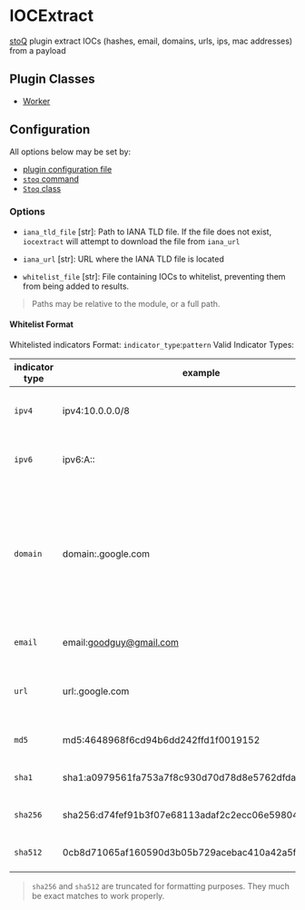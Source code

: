 # IOCExtract

[stoQ](https://stoq-framework.readthedocs.io/en/latest/index.html) plugin extract IOCs (hashes, email, domains, urls, ips, mac addresses) from a payload

## Plugin Classes

- [Worker](https://stoq-framework.readthedocs.io/en/latest/dev/workers.html)

## Configuration

All options below may be set by:

- [plugin configuration file](https://stoq-framework.readthedocs.io/en/latest/dev/plugin_overview.html#configuration)
- [`stoq` command](https://stoq-framework.readthedocs.io/en/latest/gettingstarted.html#plugin-options)
- [`Stoq` class](https://stoq-framework.readthedocs.io/en/latest/dev/core.html?highlight=plugin_opts#using-providers)

### Options

- `iana_tld_file` [str]: Path to IANA TLD file. If the file does not exist, `iocextract` will attempt to download the file from `iana_url`

- `iana_url` [str]: URL where the IANA TLD file is located

- `whitelist_file` [str]: File containing IOCs to whitelist, preventing them from being added to results.

> Paths may be relative to the module, or a full path.

#### Whitelist Format

Whitelisted indicators
Format: `indicator_type`:`pattern`
Valid Indicator Types:

| indicator type | example                                               | note                                                                                                                     |
| -------------- | ----------------------------------------------------- | ------------------------------------------------------------------------------------------------------------------------ |
| `ipv4`         | ipv4:10.0.0.0/8                                       | Can be an IP address or CIDR notation                                                                                    |
| `ipv6`         | ipv6:A::                                              | Can be an IP address or CIDR notation                                                                                    |
| `domain`       | domain:.google.com                                    | Matches a domain/url that ends with or exactly matches pattern. Pattern must begin with '.' to match against subdomains. |
| `email`        | email:goodguy@gmail.com                               | Exact matches only                                                                                                       |
| `url`          | url:.google.com                                       | Matches the domain only. Pattern is identical to domain                                                                  |
| `md5`          | md5:4648968f6cd94b6dd242ffd1f0019152                  | Exact matches only                                                                                                       |
| `sha1`         | sha1:a0979561fa753a7f8c930d70d78d8e5762dfda1e         | Exact matches only                                                                                                       |
| `sha256`       | sha256:d74fef91b3f07e68113adaf2c2ecc06e598040209[...] | Exact matches only                                                                                                       |
| `sha512`       | 0cb8d71065af160590d3b05b729acebac410a42a5f4ff44c[...] | Exact matches only                                                                                                       |

> `sha256` and `sha512` are truncated for formatting purposes. They much be exact matches to work properly.
